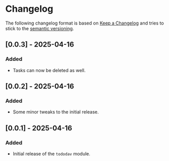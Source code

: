 # Changelog

The following changelog format is based on [Keep a Changelog](https://keepachangelog.com/en/1.0.0/) and tries to stick to the [semantic versioning](https://semver.org/spec/v2.0.0.html).

## [0.0.3] - 2025-04-16
### Added
- Tasks can now be deleted as well.


## [0.0.2] - 2025-04-16
### Added
- Some minor tweaks to the initial release.


## [0.0.1] - 2025-04-16
### Added
- Initial release of the `tododav` module.